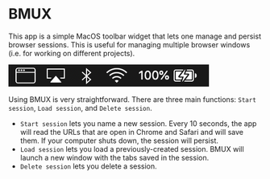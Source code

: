 # BMUX

This app is a simple MacOS toolbar widget that lets one manage and persist browser sessions. This is useful for managing multiple browser windows (i.e. for working on different projects).

![BMUX icon is on the left](https://raw.githubusercontent.com/shashank2000/bmux/master/images/screenshot.png)

Using BMUX is very straightforward. There are three main functions: `Start session`, `Load session`, and `Delete session`.
- `Start session` lets you name a new session. Every 10 seconds, the app will read the URLs that are open in Chrome and Safari and will save them. If your computer shuts down, the session will persist.
- `Load session` lets you load a previously-created session. BMUX will launch a new window with the tabs saved in the session.
- `Delete session` lets you delete a session.
